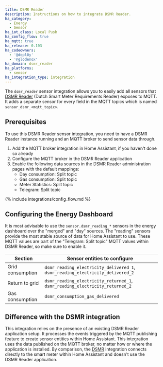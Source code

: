 ```yaml
---
title: DSMR Reader
description: Instructions on how to integrate DSMR Reader.
ha_category:
  - Energy
  - Sensor
ha_iot_class: Local Push
ha_config_flow: true
ha_mqtt: true
ha_release: 0.103
ha_codeowners:
  - '@depl0y'
  - '@glodenox'
ha_domain: dsmr_reader
ha_platforms:
  - sensor
ha_integration_type: integration
---
```


The `dsmr_reader` sensor integration allows you to easily add all sensors that [DSMR Reader](https://dsmr-reader.readthedocs.io/en/latest/) (Dutch Smart Meter Requirements Reader) exposes to MQTT. It adds a separate sensor for every field in the MQTT topics which is named `sensor_dsmr_<mqtt_topic>`.

## Prerequisites

To use this DSMR Reader sensor integration, you need to have a DSMR Reader instance running and an MQTT broker to send sensor data through.

1. Add the MQTT broker integration in Home Assistant, if you haven't done so already
2. Configure the MQTT broker in the DSMR Reader application
3. Enable the following data sources in the DSMR Reader administration pages with the default mappings:
   - Day consumption: Split topic
   - Gas consumption: Split topic
   - Meter Statistics: Split topic
   - Telegram: Split topic

{% include integrations/config_flow.md %}

## Configuring the Energy Dashboard

It is most advisable to use the `sensor.dsmr_reading_*` sensors in the energy dashboard over the "merged" and "day" sources. The "reading" sensors provide the most stable source of data for Home Assistant to use. These MQTT values are part of the "Telegram: Split topic" MQTT values within DSMR Reader, so make sure to enable it.

| Section          | Sensor entities to configure                                                   |
| ---------------- | ------------------------------------------------------------------------------ |
| Grid consumption | `dsmr_reading_electricity_delivered_1`, `dsmr_reading_electricity_delivered_2` |
| Return to grid   | `dsmr_reading_electricity_returned_1`, `dsmr_reading_electricity_returned_2`   |
| Gas consumption  | `dsmr_consumption_gas_delivered`                                               |

## Difference with the DSMR integration

This integration relies on the presence of an existing DSMR Reader application setup. It processes the events triggered by the MQTT publishing feature to create sensor entities within Home Assistant. This integration uses the data published on the MQTT broker, no matter how or where the application is installed. By comparison, the [DSMR](/integrations/dsmr/) integration connects directly to the smart meter within Home Assistant and doesn't use the DSMR Reader application.
